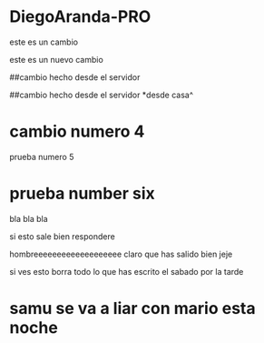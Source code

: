 # DiegoAranda-PRO
este es un cambio

este es un nuevo cambio

##cambio hecho desde el servidor

##cambio hecho desde el servidor *desde casa^ 

# cambio numero 4 

prueba numero 5

# prueba number six

bla bla bla 

 si esto sale bien respondere

hombreeeeeeeeeeeeeeeeeee claro que has salido bien jeje


si ves esto borra todo  lo que has escrito el sabado por la tarde 



# samu se va a liar con mario esta noche
